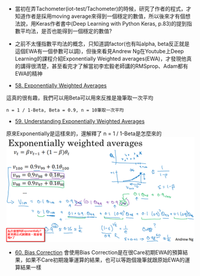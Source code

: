 * 當初在弄Tachometer(iot-test/Tachometer)的時候，研究了作者的程式，才知道作者是採用moving average來得到一個穩定的數值，所以後來才有個想法說，用Keras作者書中(Deep Learning with Python Keras, p.83)的提到指數平均法，是否也能得到一個穩定的數值?

* 之前不太懂指數平均法的概念，只知道調factor(也有叫alpha, beta反正就是這個EWA有一個參數可以調)，但後來看見Andrew Ng在Youtube上Deep Learning的課程介紹Exponentially Weighted averages(EWA)，才發現他真的講得很清楚，甚至看完才了解當初李宏毅老師講的RMSprop、Adam都有EWA的精神

* [58. Exponentially Weighted Averages](https://www.youtube.com/watch?v=wJBcz7FyLzg)

這真的很有趣，我們可以用Beta可以用來反推是幾筆取一次平均
```
n = 1 / 1-Beta, Beta = 0.9, n = 10筆取一次平均
```

* [59. Understanding Exponentially Weighted Averages](https://www.youtube.com/watch?v=WJb-QVd54vw)

原來Exponentially是這樣來的，還解釋了 n = 1 / 1-Beta是怎麼來的
![alt text](https://github.com/JiaMauJian/iot-test/blob/master/Exponentially%20Weighted%20Averages/ewa.png?raw=true)

* [60. Bias Correction](https://www.youtube.com/watch?v=Zs4qJN-I5Kk)
會使用Bias Correction是在很Care初期EWA的預算結果，如果不Care初期幾筆運算的結果，也可以等跑個幾筆就跟原始EWA的運算結果一樣
